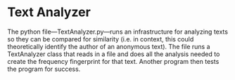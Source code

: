 # Text Analyzer

The python file—TextAnalyzer.py—runs an infrastructure for analyzing texts so they can be compared for similarity (i.e. in context, this could theoretically identify the author of an anonymous text). The file runs a TextAnalyzer class that reads in a file and does all the analysis needed to create the frequency fingerprint for that text. Another program then tests the program for success.
